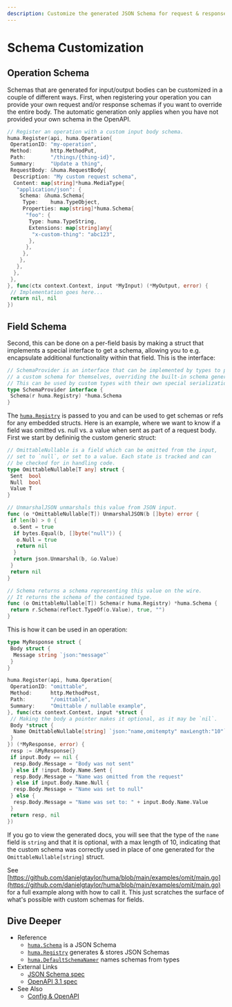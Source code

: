 ```yaml
---
description: Customize the generated JSON Schema for request & response bodies.
---
```


# Schema Customization

## Operation Schema

Schemas that are generated for input/output bodies can be customized in a couple of different ways. First, when registering your operation you can provide your own request and/or response schemas if you want to override the entire body. The automatic generation only applies when you have not provided your own schema in the OpenAPI.

```go title="code.go"
// Register an operation with a custom input body schema.
huma.Register(api, huma.Operation{
 OperationID: "my-operation",
 Method:      http.MethodPut,
 Path:        "/things/{thing-id}",
 Summary:     "Update a thing",
 RequestBody: &huma.RequestBody{
  Description: "My custom request schema",
  Content: map[string]*huma.MediaType{
   "application/json": {
    Schema: &huma.Schema{
     Type:    huma.TypeObject,
     Properties: map[string]*huma.Schema{
      "foo": {
       Type: huma.TypeString,
       Extensions: map[string]any{
        "x-custom-thing": "abc123",
       },
      },
     },
    },
   },
  },
 },
}, func(ctx context.Context, input *MyInput) (*MyOutput, error) {
 // Implementation goes here...
 return nil, nil
})
```

## Field Schema

Second, this can be done on a per-field basis by making a struct that implements a special interface to get a schema, allowing you to e.g. encapsulate additional functionality within that field. This is the interface:

```go title="code.go"
// SchemaProvider is an interface that can be implemented by types to provide
// a custom schema for themselves, overriding the built-in schema generation.
// This can be used by custom types with their own special serialization rules.
type SchemaProvider interface {
 Schema(r huma.Registry) *huma.Schema
}
```

The [`huma.Registry`](https://pkg.go.dev/github.com/ross96D/huma#Registry) is passed to you and can be used to get schemas or refs for any embedded structs. Here is an example, where we want to know if a field was omitted vs. null vs. a value when sent as part of a request body. First we start by defininig the custom generic struct:

```go title="code.go"
// OmittableNullable is a field which can be omitted from the input,
// set to `null`, or set to a value. Each state is tracked and can
// be checked for in handling code.
type OmittableNullable[T any] struct {
 Sent  bool
 Null  bool
 Value T
}

// UnmarshalJSON unmarshals this value from JSON input.
func (o *OmittableNullable[T]) UnmarshalJSON(b []byte) error {
 if len(b) > 0 {
  o.Sent = true
  if bytes.Equal(b, []byte("null")) {
   o.Null = true
   return nil
  }
  return json.Unmarshal(b, &o.Value)
 }
 return nil
}

// Schema returns a schema representing this value on the wire.
// It returns the schema of the contained type.
func (o OmittableNullable[T]) Schema(r huma.Registry) *huma.Schema {
 return r.Schema(reflect.TypeOf(o.Value), true, "")
}
```

This is how it can be used in an operation:

```go
type MyResponse struct {
 Body struct {
  Message string `json:"message"`
 }
}

huma.Register(api, huma.Operation{
 OperationID: "omittable",
 Method:      http.MethodPost,
 Path:        "/omittable",
 Summary:     "Omittable / nullable example",
}, func(ctx context.Context, input *struct {
 // Making the body a pointer makes it optional, as it may be `nil`.
 Body *struct {
  Name OmittableNullable[string] `json:"name,omitempty" maxLength:"10"`
 }
}) (*MyResponse, error) {
 resp := &MyResponse{}
 if input.Body == nil {
  resp.Body.Message = "Body was not sent"
 } else if !input.Body.Name.Sent {
  resp.Body.Message = "Name was omitted from the request"
 } else if input.Body.Name.Null {
  resp.Body.Message = "Name was set to null"
 } else {
  resp.Body.Message = "Name was set to: " + input.Body.Name.Value
 }
 return resp, nil
})
```

If you go to view the generated docs, you will see that the type of the `name` field is `string` and that it is optional, with a max length of 10, indicating that the custom schema was correctly used in place of one generated for the `OmittableNullable[string]` struct.

See [https://github.com/danielgtaylor/huma/blob/main/examples/omit/main.go](https://github.com/danielgtaylor/huma/blob/main/examples/omit/main.go) for a full example along with how to call it. This just scratches the surface of what's possible with custom schemas for fields.

## Dive Deeper

- Reference
  - [`huma.Schema`](https://pkg.go.dev/github.com/ross96D/huma#Schema) is a JSON Schema
  - [`huma.Registry`](https://pkg.go.dev/github.com/ross96D/huma#Registry) generates & stores JSON Schemas
  - [`huma.DefaultSchemaNamer`](https://pkg.go.dev/github.com/ross96D/huma#DefaultSchemaNamer) names schemas from types
- External Links
  - [JSON Schema spec](https://json-schema.org/)
  - [OpenAPI 3.1 spec](https://spec.openapis.org/oas/v3.1.0)
- See Also
  - [Config & OpenAPI](./openapi-generation.md)
